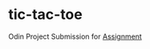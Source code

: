 # tic-tac-toe
Odin Project Submission for [Assignment](https://www.theodinproject.com/lessons/node-path-javascript-tic-tac-toe)
